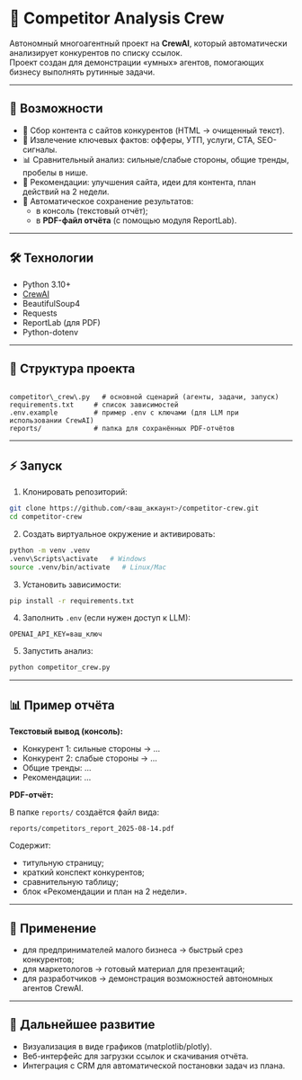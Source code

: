 # 🤖 Competitor Analysis Crew

Автономный многоагентный проект на **CrewAI**, который автоматически анализирует конкурентов по списку ссылок.  
Проект создан для демонстрации «умных» агентов, помогающих бизнесу выполнять рутинные задачи.

---

## 🚀 Возможности

- 🔗 Сбор контента с сайтов конкурентов (HTML → очищенный текст).
- 📑 Извлечение ключевых фактов: офферы, УТП, услуги, CTA, SEO-сигналы.
- 📊 Сравнительный анализ: сильные/слабые стороны, общие тренды, пробелы в нише.
- 🎯 Рекомендации: улучшения сайта, идеи для контента, план действий на 2 недели.
- 📝 Автоматическое сохранение результатов:
  - в консоль (текстовый отчёт);
  - в **PDF-файл отчёта** (с помощью модуля ReportLab).

---

## 🛠️ Технологии

- Python 3.10+
- [CrewAI](https://github.com/joaomdmoura/crewAI)
- BeautifulSoup4
- Requests
- ReportLab (для PDF)
- Python-dotenv

---

## 📂 Структура проекта

```

competitor\_crew\.py   # основной сценарий (агенты, задачи, запуск)
requirements.txt     # список зависимостей
.env.example         # пример .env с ключами (для LLM при использовании CrewAI)
reports/             # папка для сохранённых PDF-отчётов

````

---

## ⚡ Запуск

1. Клонировать репозиторий:

```bash
git clone https://github.com/<ваш_аккаунт>/competitor-crew.git
cd competitor-crew
````

2. Создать виртуальное окружение и активировать:

```bash
python -m venv .venv
.venv\Scripts\activate   # Windows
source .venv/bin/activate   # Linux/Mac
```

3. Установить зависимости:

```bash
pip install -r requirements.txt
```

4. Заполнить `.env` (если нужен доступ к LLM):

```
OPENAI_API_KEY=ваш_ключ
```

5. Запустить анализ:

```bash
python competitor_crew.py
```

---

## 📊 Пример отчёта

**Текстовый вывод (консоль):**

* Конкурент 1: сильные стороны → …
* Конкурент 2: слабые стороны → …
* Общие тренды: …
* Рекомендации: …

**PDF-отчёт:**

В папке `reports/` создаётся файл вида:

```
reports/competitors_report_2025-08-14.pdf
```

Содержит:

* титульную страницу;
* краткий конспект конкурентов;
* сравнительную таблицу;
* блок «Рекомендации и план на 2 недели».

---

## 🎯 Применение

* для предпринимателей малого бизнеса → быстрый срез конкурентов;
* для маркетологов → готовый материал для презентаций;
* для разработчиков → демонстрация возможностей автономных агентов CrewAI.

---

## 📌 Дальнейшее развитие

* Визуализация в виде графиков (matplotlib/plotly).
* Веб-интерфейс для загрузки ссылок и скачивания отчёта.
* Интеграция с CRM для автоматической постановки задач из плана.

```